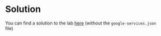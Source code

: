 # Solution

You can find a solution to the lab [here](archives/donation-v6-complete.zip) (without the `google-services.json` file)
